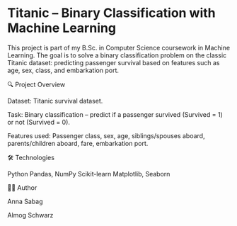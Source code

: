# Titanic – Binary Classification with Machine Learning
This project is part of my B.Sc. in Computer Science coursework in Machine Learning.
The goal is to solve a binary classification problem on the classic Titanic dataset: 
predicting passenger survival based on features such as age, sex, class, and embarkation port.

🔍 Project Overview

Dataset: Titanic survival dataset.

Task: Binary classification – predict if a passenger survived (Survived = 1) or not (Survived = 0).

Features used: Passenger class, sex, age, siblings/spouses aboard, parents/children aboard, fare, embarkation port.

🛠️ Technologies

Python
Pandas, NumPy
Scikit-learn
Matplotlib, Seaborn

👩‍💻 Author

Anna Sabag

Almog Schwarz
